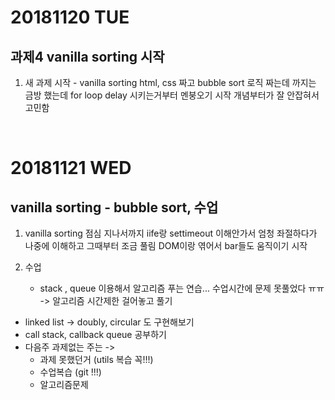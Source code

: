 # 20181120 TUE
## 과제4 vanilla sorting 시작

1. 새 과제 시작 - vanilla sorting
html, css 짜고 bubble sort 로직 짜는데 까지는 금방 했는데 for loop delay 시키는거부터 멘붕오기 시작
개념부터가 잘 안잡혀서 고민함
<br />


# 20181121 WED
## vanilla sorting - bubble sort, 수업

1. vanilla sorting
점심 지나서까지 iife랑 settimeout 이해안가서 엄청 좌절하다가 나중에 이해하고 그때부터 조금 풀림
DOM이랑 엮어서 bar들도 움직이기 시작

2. 수업
    - stack , queue 이용해서 알고리즘 푸는 연습...
수업시간에 문제 못풀었다 ㅠㅠ -> 알고리즘 시간제한 걸어놓고 풀기

- linked list -> doubly, circular 도 구현해보기
- call stack, callback queue 공부하기
- 다음주 과제없는 주는 ->
  - 과제 못했던거 (utils 복습 꼭!!!)
  - 수업복습 (git !!!)
  - 알고리즘문제
